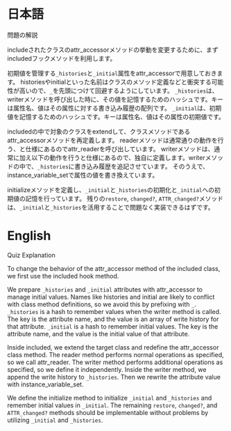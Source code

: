# 日本語

問題の解説

includeされたクラスのattr_accessorメソッドの挙動を変更するために、まずincludedフックメソッドを利用します。

初期値を管理する`_histories`と`_initial`属性をattr_accessorで用意しておきます。
historiesやinitialといった名前はクラスのメソッド定義などと衝突する可能性が高いので、`_`を先頭につけて回避するようにしています。
`_histories`は、writerメソッドを呼び出した時に、その値を記憶するためのハッシュです。キーは属性名、値はその属性に対する書き込み履歴の配列です。
`_initial`は、初期値を記憶するためのハッシュです。キーは属性名、値はその属性の初期値です。

includedの中で対象のクラスをextendして、クラスメソッドであるattr_accessorメソッドを再定義します。
readerメソッドは通常通りの動作を行う、と仕様にあるのでattr_readerを呼び出しています。
writerメソッドは、通常に加え以下の動作を行うと仕様にあるので、独自に定義します。writerメソッドの中で、`_histories`に書き込み履歴を追記させています。
そのうえで、instance_variable_setで属性の値を書き換えています。

initializeメソッドを定義し、`_initial`と`_histories`の初期化と`_initial`への初期値の記憶を行っています。
残りの`restore`, `changed?`, `ATTR_changed?`メソッドは、`_initial`と`_histories`を活用することで問題なく実装できるはずです。

# English

Quiz Explanation

To change the behavior of the attr_accessor method of the included class, we first use the included hook method.

We prepare `_histories` and `_initial` attributes with attr_accessor to manage initial values.
Names like histories and initial are likely to conflict with class method definitions, so we avoid this by prefixing with `_`.
`_histories` is a hash to remember values when the writer method is called. The key is the attribute name, and the value is an array of write history for that attribute.
`_initial` is a hash to remember initial values. The key is the attribute name, and the value is the initial value of that attribute.

Inside included, we extend the target class and redefine the attr_accessor class method.
The reader method performs normal operations as specified, so we call attr_reader.
The writer method performs additional operations as specified, so we define it independently. Inside the writer method, we append the write history to `_histories`.
Then we rewrite the attribute value with instance_variable_set.

We define the initialize method to initialize `_initial` and `_histories` and remember initial values in `_initial`.
The remaining `restore`, `changed?`, and `ATTR_changed?` methods should be implementable without problems by utilizing `_initial` and `_histories`.
